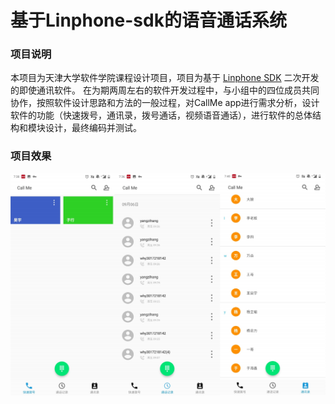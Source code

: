 # 基于Linphone-sdk的语音通话系统

### 项目说明
 本项目为天津大学软件学院课程设计项目，项目为基于 [Linphone SDK](https://www.linphone.org/technical-corner/linphone?qt-technical_corner=0#qt-technical_corner) 二次开发的即使通讯软件。 
在为期两周左右的软件开发过程中，与小组中的四位成员共同协作，按照软件设计思路和方法的一般过程，对CallMe app进行需求分析，设计软件的功能（快速拨号，通讯录，拨号通话，视频语音通话），进行软件的总体结构和模块设计，最终编码并测试。

### 项目效果

![](/callme.png)

